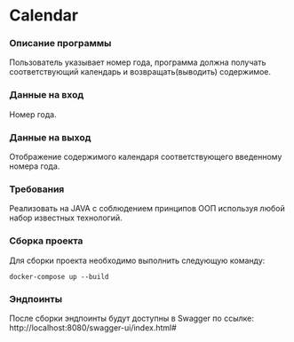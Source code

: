 # Calendar
### Описание программы
Пользователь указывает номер года, программа должна получать соответствующий календарь и возвращать(выводить) содержимое.

### Данные на вход
Номер года.

### Данные на выход
Отображение содержимого календаря соответствующего введенному номера года.

### Требования
Реализовать на JAVA с соблюдением принципов ООП используя любой набор известных технологий.

### Сборка проекта
Для сборки проекта необходимо выполнить следующую команду:
```
docker-compose up --build 
```
### Эндпоинты
После сборки эндпоинты будут доступны в Swagger по ссылке: http://localhost:8080/swagger-ui/index.html#

